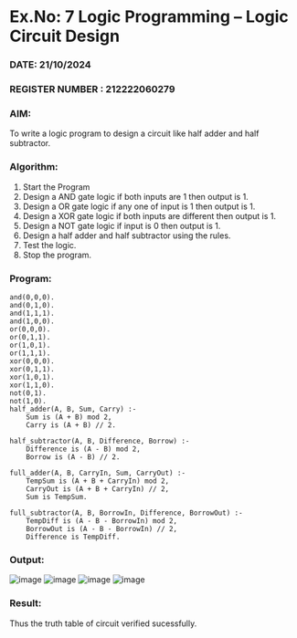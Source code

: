 # Ex.No: 7  Logic Programming –  Logic Circuit Design
### DATE:  21/10/2024                                                                         
### REGISTER NUMBER : 212222060279
### AIM: 
To write a logic program to design a circuit like half adder and half subtractor.
###  Algorithm:
1. Start the Program
2. Design a AND gate logic if both inputs are 1 then output is 1.
3. Design a OR gate logic if any one of input is 1 then output is 1.
4. Design a XOR gate logic if both inputs are different then output is 1.
5. Design a NOT gate logic if input is 0 then output is 1.
6. Design a half adder and half subtractor using the rules.
7. Test the logic.
8. Stop the program.

### Program:
```
and(0,0,0).
and(0,1,0).
and(1,1,1).
and(1,0,0).
or(0,0,0).
or(0,1,1).
or(1,0,1).
or(1,1,1).
xor(0,0,0).
xor(0,1,1).
xor(1,0,1).
xor(1,1,0).
not(0,1).
not(1,0).
half_adder(A, B, Sum, Carry) :-
    Sum is (A + B) mod 2,
    Carry is (A + B) // 2.

half_subtractor(A, B, Difference, Borrow) :-
    Difference is (A - B) mod 2,
    Borrow is (A - B) // 2.

full_adder(A, B, CarryIn, Sum, CarryOut) :-
    TempSum is (A + B + CarryIn) mod 2,
    CarryOut is (A + B + CarryIn) // 2,
    Sum is TempSum.

full_subtractor(A, B, BorrowIn, Difference, BorrowOut) :-
    TempDiff is (A - B - BorrowIn) mod 2,
    BorrowOut is (A - B - BorrowIn) // 2,
    Difference is TempDiff.

```
### Output:
![image](https://github.com/user-attachments/assets/80f583e7-cc04-48dc-a9a0-84f5347c9374)
![image](https://github.com/user-attachments/assets/ce906095-1862-417f-bf15-a27d4fe5fb60)
![image](https://github.com/user-attachments/assets/1e13d15d-a83e-45dc-80df-9752ba3b6181)
![image](https://github.com/user-attachments/assets/95164e89-fd2f-43a6-b15c-fbf69ef9af25)


### Result:
Thus the truth table of circuit verified sucessfully.
